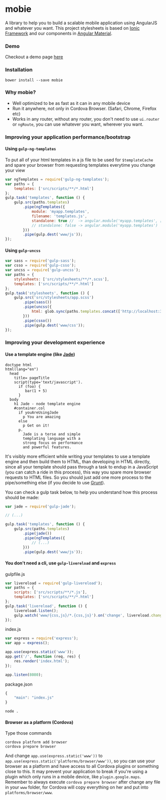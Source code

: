 # mobie

A library to help you to build a scalable mobile application using AngularJS and whatever you want. This project stylesheets is based on [Ionic Framework](https://github.com/driftyco/ionic/blob/master/scss/) and our components in [Angular Material](https://github.com/angular/material).

### Demo

Checkout a demo page [here](http://ngmobie.github.io/mobie-demo/#/app/index)

### Installation

```
bower install --save mobie
```

### Why mobie?

- Well optimized to be as fast as it can in any mobile device
- Run it anywhere, not only in Cordova Browser. (Safari, Chrome, Firefox etc)
- Works in any router, without any router, you don't need to use `ui.router` or `ngRoute`, you can use whatever you want, wherever you want.

### Improving your application performance/bootstrap

#### Using `gulp-ng-templates`

To put all of your html templates in a js file to be used for `$templateCache` and spare your browser from requesting templates everytime you change your view

```js
var ngTemplates = require('gulp-ng-templates');
var paths = {
	templates: ['src/scripts/**/*.html']
};
gulp.task('templates', function () {
	gulp.src(paths.templates)
		.pipe(ngTemplates({
			module: 'myapp.templates',
			filename: 'templates.js',
			standalone: true //  -> angular.module('myapp.templates', [])
			// standalone: false -> angular.module('myapp.templates')
		}))
		.pipe(gulp.dest('www/js'));
});
```

#### Using `gulp-uncss`

```js
var sass = require('gulp-sass');
var csso = require('gulp-csso');
var uncss = require('gulp-uncss');
var paths = {
	stylesheets: ['src/stylesheets/**/*.scss'],
	templates: ['src/scripts/**/*.html']
};
gulp.task('stylesheets', function () {
	gulp.src('src/stylesheets/app.scss')
		.pipe(sass())
		.pipe(uncss({
			html: glob.sync(paths.templates.concat(['http://localhost:3000']))
		}))
		.pipe(csso())
		.pipe(gulp.dest('www/css'));
});
```

### Improving your development experience

#### Use a template engine (like [Jade](http://jade-lang.com/))

```jade
doctype html
html(lang="en")
  head
    title= pageTitle
    script(type='text/javascript').
      if (foo) {
         bar(1 + 5)
      }
  body
    h1 Jade - node template engine
    #container.col
      if youAreUsingJade
        p You are amazing
      else
        p Get on it!
      p.
        Jade is a terse and simple
        templating language with a
        strong focus on performance
        and powerful features.
```

It's visibly more efficient while writing your templates to use a template engine and then build them to HTML, than developing in HTML directly, since all your template should pass through a task to endup in a JavaScript (you can catch a ride in this process), this way you spare more browser requests to HTML files. So you should just add one more process to the pipe/something else (if you decide to use [Grunt](http://gruntjs.com/)).

You can check a gulp task below, to help you understand how this process should be made:

```js
var jade = require('gulp-jade');

// (...)

gulp.task('templates', function () {
	gulp.src(paths.templates)
		.pipe(jade())
		.pipe(ngTemplates({
			// (...)
		}))
		.pipe(gulp.dest('www/js'));
```

#### You don't need a cli, use `gulp-livereload` and `express`

gulpfile.js
```js
var livereload = require('gulp-livereload');
var paths = {
	scripts: ['src/scripts/**/*.js'],
	templates: ['src/scripts/**/*.html']
};
gulp.task('livereload', function () {
	livereload.listen();
	gulp.watch('www/{css,js}/*.{css,js}').on('change', livereload.changed);
});
```

index.js
```js
var express = require('express');
var app = express();

app.use(express.static('www'));
app.get('/', function (req, res) {
	res.render('index.html');
});

app.listen(8080);
```

package.json
```js
{
	"main": "index.js"
}
```

```
node .
```

#### Browser as a platform (Cordova)

Type those commands 
```
cordova platform add browser
cordova prepare browser
```

And change `app.use(express.static('www'))` to `app.use(express.static('platforms/browser/www'))`, so you can use your browser as a platform and have access to all Cordova plugins or something close to this. It may prevent your application to break if you're using a plugin which only runs in a mobile device, like `plugin.google.maps`. Remember to always execute `cordova prepare browser` after change any file in your `www` folder, for Cordova will copy everything on her and put into `platforms/browser/www`.